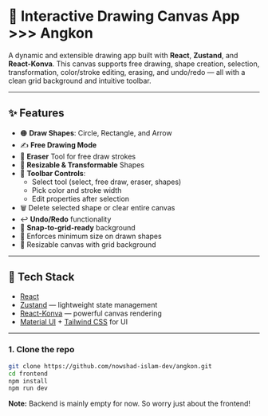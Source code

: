 # 🎨 Interactive Drawing Canvas App >>> Angkon

A dynamic and extensible drawing app built with **React**, **Zustand**, and **React-Konva**. This canvas supports free drawing, shape creation, selection, transformation, color/stroke editing, erasing, and undo/redo — all with a clean grid background and intuitive toolbar.

---

## ✨ Features

- 🟠 **Draw Shapes**: Circle, Rectangle, and Arrow
- ✍️ **Free Drawing Mode**
- 🧼 **Eraser** Tool for free draw strokes
- 🧱 **Resizable & Transformable** Shapes
- 🎨 **Toolbar Controls**:
  - Select tool (select, free draw, eraser, shapes)
  - Pick color and stroke width
  - Edit properties after selection
- 🗑️ Delete selected shape or clear entire canvas
- ↩️ **Undo/Redo** functionality
- 🧮 **Snap-to-grid-ready** background
- 📐 Enforces minimum size on drawn shapes
- 📏 Resizable canvas with grid background

---

## 🧩 Tech Stack

- [React](https://reactjs.org/)
- [Zustand](https://github.com/pmndrs/zustand) — lightweight state management
- [React-Konva](https://konvajs.org/docs/react/index.html) — powerful canvas rendering
- [Material UI](https://mui.com/) + [Tailwind CSS](https://tailwindcss.com/) for UI

---

### 1. Clone the repo

```bash
git clone https://github.com/nowshad-islam-dev/angkon.git
cd frontend
npm install
npm run dev
```

**Note:** Backend is mainly empty for now. So worry just about the frontend!
